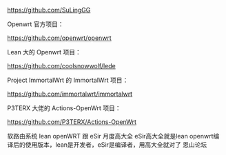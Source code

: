 
https://github.com/SuLingGG

Openwrt 官方项目：

https://github.com/openwrt/openwrt

Lean 大的 Openwrt 项目：

https://github.com/coolsnowwolf/lede

Project ImmortalWrt 的 ImmortalWrt 项目：

https://github.com/immortalwrt/immortalwrt

P3TERX 大佬的 Actions-OpenWrt 项目：

https://github.com/P3TERX/Actions-OpenWrt

软路由系统 lean openWRT 跟 eSir 月度高大全 
eSir高大全就是lean openwrt编译后的使用版本，lean是开发者，eSir是编译者，用高大全就对了
恩山论坛
